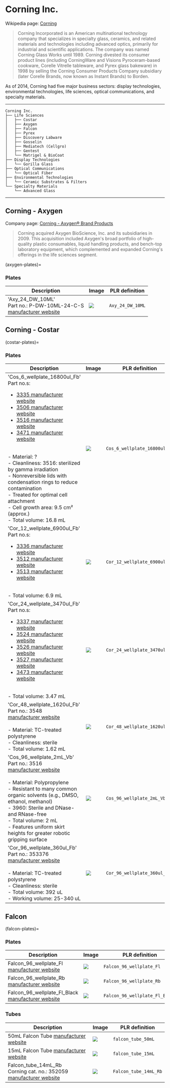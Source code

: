 # Corning Inc.

Wikipedia page: [Corning](https://en.wikipedia.org/wiki/Corning_Inc.)

> Corning Incorporated is an American multinational technology company that specializes in specialty glass, ceramics, and related materials and technologies including advanced optics, primarily for industrial and scientific applications. The company was named Corning Glass Works until 1989. Corning divested its consumer product lines (including CorningWare and Visions Pyroceram-based cookware, Corelle Vitrelle tableware, and Pyrex glass bakeware) in 1998 by selling the Corning Consumer Products Company subsidiary (later Corelle Brands, now known as Instant Brands) to Borden.

As of 2014, Corning had five major business sectors: display technologies, environmental technologies, life sciences, optical communications, and specialty materials.

<hr>

```
Corning Inc.
├── Life Sciences
│   ├── Costar
│   ├── Axygen
│   ├── Falcon
│   ├── Pyrex
│   ├── Discovery Labware
│   ├── Gosselin
│   ├── Mediatech (Cellgro)
│   ├── Gentest
│   └── Matrigel & BioCoat
├── Display Technologies
│   └── Gorilla Glass
├── Optical Communications
│   └── Optical Fiber
├── Environmental Technologies
│   └── Ceramic Substrates & Filters
└── Specialty Materials
    └── Advanced Glass
```

<hr>

## Corning - Axygen

Company page: [Corning - Axygen® Brand Products](https://www.corning.com/emea/en/products/life-sciences/resources/brands/axygen-brand-products.html)

> Corning acquired Axygen BioScience, Inc. and its subsidiaries in 2009. This acquisition included Axygen's broad portfolio of high-quality plastic consumables, liquid handling products, and bench-top laboratory equipment, which complemented and expanded Corning's offerings in the life sciences segment​.

(axygen-plates)=
### Plates

| Description | Image | PLR definition |
|-|-|-|
| 'Axy_24_DW_10ML'<br>Part no.: P-DW-10ML-24-C-S<br>[manufacturer website](https://ecatalog.corning.com/life-sciences/b2b/UK/en/Genomics-&-Molecular-Biology/Automation-Consumables/Deep-Well-Plate/Axygen%C2%AE-Deep-Well-and-Assay-Plates/p/P-DW-10ML-24-C-S) | ![](img/corning_axygen/axygen_Axy_24_DW_10ML.jpg) | `Axy_24_DW_10ML` |

## Corning - Costar

(costar-plates)=
### Plates

| Description               | Image              | PLR definition |
|--------------------|--------------------|--------------------|
| 'Cos_6_wellplate_16800ul_Fb'<br>Part no.s: <br><ul> <li>[3335 manufacturer website](https://ecatalog.corning.com/life-sciences/b2b/UK/en/Microplates/Assay-Microplates/96-Well-Microplates/Costar%C2%AE-Multiple-Well-Cell-Culture-Plates/p/3335)</li> <li>[3506 manufacturer website](https://ecatalog.corning.com/life-sciences/b2b/UK/en/Microplates/Assay-Microplates/96-Well-Microplates/Costar%C2%AE-Multiple-Well-Cell-Culture-Plates/p/3506)</li> <li>[3516 manufacturer website](https://ecatalog.corning.com/life-sciences/b2b/UK/en/Microplates/Assay-Microplates/96-Well-Microplates/Costar%C2%AE-Multiple-Well-Cell-Culture-Plates/p/3516)</li> <li>[3471 manufacturer website](https://ecatalog.corning.com/life-sciences/b2b/UK/en/Microplates/Assay-Microplates/96-Well-Microplates/Costar%C2%AE-Multiple-Well-Cell-Culture-Plates/p/3471)</li> </ul> <br>- Material: ? <br>- Cleanliness: 3516: sterilized by gamma irradiation <br>- Nonreversible lids with condensation rings to reduce contamination <br>- Treated for optimal cell attachment <br>- Cell growth area: 9.5 cm² (approx.) <br>- Total volume: 16.8 mL | ![](img/corning_costar/Cos_6_wellplate_16800ul_Fb.jpg) | `Cos_6_wellplate_16800ul_Fb` |
| 'Cor_12_wellplate_6900ul_Fb' <br>Part no.s: <br><ul> <li>[3336 manufacturer website](https://ecatalog.corning.com/life-sciences/b2b/UK/en/Microplates/Assay-Microplates/96-Well-Microplates/Falcon%C2%AE-96-well-Polystyrene-Microplates/p/3336)</li> <li>[3512 manufacturer website](https://ecatalog.corning.com/life-sciences/b2b/UK/en/Microplates/Assay-Microplates/96-Well-Microplates/Falcon%C2%AE-96-well-Polystyrene-Microplates/p/3512)</li> <li>[3513 manufacturer website](https://ecatalog.corning.com/life-sciences/b2b/UK/en/Microplates/Assay-Microplates/96-Well-Microplates/Falcon%C2%AE-96-well-Polystyrene-Microplates/p/3513)</li> </ul> <br>- Total volume: 6.9 mL | ![](img/corning_costar/Cor_12_wellplate_6900ul_Fb.jpg) | `Cor_12_wellplate_6900ul_Fb` |
| 'Cor_24_wellplate_3470ul_Fb' <br>Part no.s: <br><ul> <li>[3337 manufacturer website](https://ecatalog.corning.com/life-sciences/b2b/UK/en/Microplates/Assay-Microplates/96-Well-Microplates/Falcon%C2%AE-96-well-Polystyrene-Microplates/p/3337)</li> <li>[3524 manufacturer website](https://ecatalog.corning.com/life-sciences/b2b/UK/en/Microplates/Assay-Microplates/96-Well-Microplates/Falcon%C2%AE-96-well-Polystyrene-Microplates/p/3524)</li> <li>[3526 manufacturer website](https://ecatalog.corning.com/life-sciences/b2b/UK/en/Microplates/Assay-Microplates/96-Well-Microplates/Falcon%C2%AE-96-well-Polystyrene-Microplates/p/3526)</li> <li>[3527 manufacturer website](https://ecatalog.corning.com/life-sciences/b2b/UK/en/Microplates/Assay-Microplates/96-Well-Microplates/Falcon%C2%AE-96-well-Polystyrene-Microplates/p/3527)</li> <li>[3473 manufacturer website](https://ecatalog.corning.com/life-sciences/b2b/UK/en/Microplates/Assay-Microplates/96-Well-Microplates/Falcon%C2%AE-96-well-Polystyrene-Microplates/p/3473)</li> </ul> <br>- Total volume: 3.47 mL | ![](img/corning_costar/Cor_24_wellplate_3470ul_Fb.jpg) | `Cor_24_wellplate_3470ul_Fb` |
| 'Cor_48_wellplate_1620ul_Fb' <br>Part no.: 3548<br>[manufacturer website](https://ecatalog.corning.com/life-sciences/b2b/UK/en/Microplates/Assay-Microplates/96-Well-Microplates/Falcon%C2%AE-96-well-Polystyrene-Microplates/p/3548) <br><br>- Material: TC-treated polystyrene <br>- Cleanliness: sterile <br>- Total volume: 1.62 mL | ![](img/corning_costar/Cor_48_wellplate_1620ul_Fb.jpg) | `Cor_48_wellplate_1620ul_Fb` |
| 'Cos_96_wellplate_2mL_Vb'<br>Part no.: 3516<br>[manufacturer website](https://ecatalog.corning.com/life-sciences/b2b/UK/en/Microplates/Assay-Microplates/96-Well-Microplates/Costar%C2%AE-Multiple-Well-Cell-Culture-Plates/p/3516) <br><br>- Material: Polypropylene <br>- Resistant to many common organic solvents (e.g., DMSO, ethanol, methanol) <br>- 3960: Sterile and DNase- and RNase-free <br>- Total volume: 2 mL <br>- Features uniform skirt heights for greater robotic gripping surface| ![](img/corning_costar/Cos_96_wellplate_2mL_Vb.jpg) | `Cos_96_wellplate_2mL_Vb` |
'Cor_96_wellplate_360ul_Fb' <br>Part no.: 353376<br>[manufacturer website](https://ecatalog.corning.com/life-sciences/b2b/NL/en/Microplates/Assay-Microplates/96-Well-Microplates/Falcon®-96-well-Polystyrene-Microplates/p/353376) <br><br>- Material: TC-treated polystyrene <br> - Cleanliness: sterile <br>- Total volume:  392 uL <br>- Working volume: 25-340 uL | ![](img/corning_costar/Cor_96_wellplate_360ul_Fb.jpg) | `Cor_96_wellplate_360ul_Fb` |

## Falcon

(falcon-plates)=
### Plates

| Description               | Image              | PLR definition |
|--------------------|--------------------|--------------------|
| Falcon_96_wellplate_Fl [manufacturer website](https://www.fishersci.com/shop/products/falcon-96-well-cell-culture-treated-flat-bottom-microplate/087722C) | ![](img/falcon/Falcon_96_wellplate_Fl.webp) | `Falcon_96_wellplate_Fl`
| Falcon_96_wellplate_Rb [manufacturer website](https://ecatalog.corning.com/life-sciences/b2c/US/en/Microplates/Assay-Microplates/96-Well-Microplates/Falcon®-96-well-Polystyrene-Microplates/p/353077) | ![](img/falcon/Falcon_96_wellplate_Rb.jpg) | `Falcon_96_wellplate_Rb`
| Falcon_96_wellplate_Fl_Black [manufacturer website](https://www.fishersci.com/shop/products/falcon-96-well-imaging-plate-lid/08772225) | ![](img/falcon/Falcon_96_wellplate_Fl_Black.jpg.webp) | `Falcon_96_wellplate_Fl_Black`

### Tubes

| Description               | Image              | PLR definition |
|--------------------|--------------------|--------------------|
| 50mL Falcon Tube [manufacturer website](https://www.fishersci.com/shop/products/falcon-50ml-conical-centrifuge-tubes-2/1495949A) | ![](img/falcon/falcon-tube-50mL.webp) | `falcon_tube_50mL`
| 15mL Falcon Tube [manufacturer website](https://www.fishersci.com/shop/products/falcon-15ml-conical-centrifuge-tubes-5/p-193301) | ![](img/falcon/falcon-tube-15mL.webp) | `falcon_tube_15mL`
| Falcon_tube_14mL_Rb <br> Corning cat. no.: 352059 <br>[manufacturer website](https://ecatalog.corning.com/life-sciences/b2b/UK/en/General-Labware/Tubes/Tubes,-Round-Bottom/Falcon%C2%AE-Round-Bottom-High-clarity-Polypropylene-Tube/p/352059) | ![](img/falcon/Falcon_tube_14mL_Rb.jpg) | `Falcon_tube_14mL_Rb`
